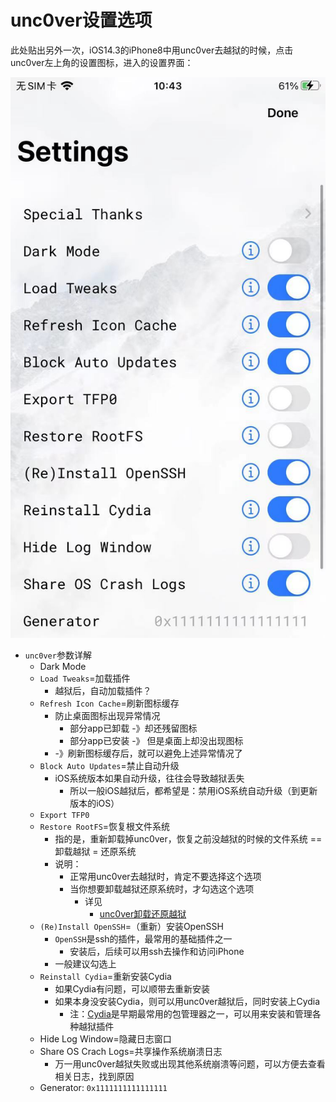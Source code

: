 # unc0ver设置选项

此处贴出另外一次，iOS14.3的iPhone8中用unc0ver去越狱的时候，点击unc0ver左上角的设置图标，进入的设置界面：

![unc0ver_settings](../../../../../assets/img/unc0ver_settings.png)

* `unc0ver`参数详解
  * Dark Mode
  * `Load Tweaks`=加载插件
    * 越狱后，自动加载插件？
  * `Refresh Icon Cache`=刷新图标缓存
    * 防止桌面图标出现异常情况
      * 部分app已卸载 -》却还残留图标
      * 部分app已安装 -》 但是桌面上却没出现图标
    * -》刷新图标缓存后，就可以避免上述异常情况了
  * `Block Auto Updates`=禁止自动升级
    * iOS系统版本如果自动升级，往往会导致越狱丢失
      * 所以一般iOS越狱后，都希望是：禁用iOS系统自动升级（到更新版本的iOS）
  * `Export TFP0`
  * `Restore RootFS`=恢复根文件系统
    * 指的是，重新卸载掉unc0ver，恢复之前没越狱的时候的文件系统 == 卸载越狱 = 还原系统
    * 说明：
      * 正常用unc0ver去越狱时，肯定不要选择这个选项
      * 当你想要卸载越狱还原系统时，才勾选这个选项
        * 详见
          * [unc0ver卸载还原越狱](../../../../../after_jailbreak/unc0ver/restore.md)
  * `(Re)Install OpenSSH`=（重新）安装OpenSSH
    * `OpenSSH`是ssh的插件，最常用的基础插件之一
      * 安装后，后续可以用ssh去操作和访问iPhone
    * 一般建议勾选上
  * `Reinstall Cydia`=重新安装Cydia
    * 如果Cydia有问题，可以顺带去重新安装
    * 如果本身没安装Cydia，则可以用unc0ver越狱后，同时安装上Cydia
      * 注：[Cydia](https://book.crifan.org/books/ios_re_package_manager/website/cydia/)是早期最常用的包管理器之一，可以用来安装和管理各种越狱插件
  * Hide Log Window=隐藏日志窗口
  * Share OS Crach Logs=共享操作系统崩溃日志
    * 万一用unc0ver越狱失败或出现其他系统崩溃等问题，可以方便去查看相关日志，找到原因
  * Generator: `0x1111111111111111`
